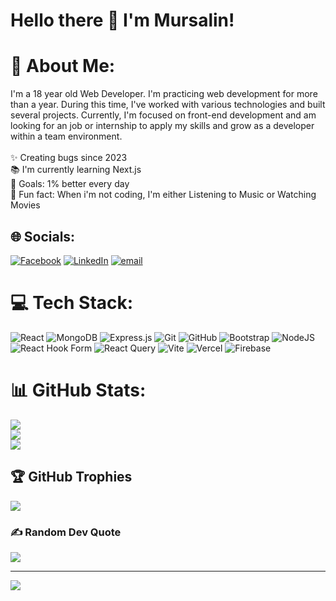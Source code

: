# Hello there 👋 I'm Mursalin!

# 💫 About Me:
 I'm a 18 year old Web Developer. I'm practicing web development for more than a year. During this time, I've worked with various technologies and built several projects. Currently, I'm focused on front-end development and am looking for an job or internship to apply my skills and grow as a developer within a team environment.<br><br>✨ Creating bugs since 2023<br>📚 I'm currently learning Next.js<br>🎯 Goals: 1% better every day<br>🎲 Fun fact: When i'm not coding, I'm either Listening to Music or Watching Movies


## 🌐 Socials:
[![Facebook](https://img.shields.io/badge/Facebook-%231877F2.svg?logo=Facebook&logoColor=white)](https://facebook.com/mn.mursalin.18) [![LinkedIn](https://img.shields.io/badge/LinkedIn-%230077B5.svg?logo=linkedin&logoColor=white)](https://linkedin.com/in/https://www.linkedin.com/in/md-mursalin06/) [![email](https://img.shields.io/badge/Email-D14836?logo=gmail&logoColor=white)](mailto:mursalin.dev@gmail.com) 

# 💻 Tech Stack:
![React](https://img.shields.io/badge/react-%2320232a.svg?style=for-the-badge&logo=react&logoColor=%2361DAFB) ![MongoDB](https://img.shields.io/badge/MongoDB-%234ea94b.svg?style=for-the-badge&logo=mongodb&logoColor=white) ![Express.js](https://img.shields.io/badge/express.js-%23404d59.svg?style=for-the-badge&logo=express&logoColor=%2361DAFB) ![Git](https://img.shields.io/badge/git-%23F05033.svg?style=for-the-badge&logo=git&logoColor=white) ![GitHub](https://img.shields.io/badge/github-%23121011.svg?style=for-the-badge&logo=github&logoColor=white) ![Bootstrap](https://img.shields.io/badge/bootstrap-%238511FA.svg?style=for-the-badge&logo=bootstrap&logoColor=white) ![NodeJS](https://img.shields.io/badge/node.js-6DA55F?style=for-the-badge&logo=node.js&logoColor=white) ![React Hook Form](https://img.shields.io/badge/React%20Hook%20Form-%23EC5990.svg?style=for-the-badge&logo=reacthookform&logoColor=white) ![React Query](https://img.shields.io/badge/-React%20Query-FF4154?style=for-the-badge&logo=react%20query&logoColor=white) ![Vite](https://img.shields.io/badge/vite-%23646CFF.svg?style=for-the-badge&logo=vite&logoColor=white) ![Vercel](https://img.shields.io/badge/vercel-%23000000.svg?style=for-the-badge&logo=vercel&logoColor=white) ![Firebase](https://img.shields.io/badge/firebase-%23039BE5.svg?style=for-the-badge&logo=firebase)
# 📊 GitHub Stats:
![](https://github-readme-stats.vercel.app/api?username=mursalin06&theme=dark&hide_border=false&include_all_commits=false&count_private=true)<br/>
![](https://github-readme-streak-stats.herokuapp.com/?user=mursalin06&theme=dark&hide_border=false)<br/>
![](https://github-readme-stats.vercel.app/api/top-langs/?username=mursalin06&theme=dark&hide_border=false&include_all_commits=false&count_private=true&layout=compact)

## 🏆 GitHub Trophies
![](https://github-profile-trophy.vercel.app/?username=mursalin06&theme=radical&no-frame=false&no-bg=true&margin-w=4)

### ✍️ Random Dev Quote
![](https://quotes-github-readme.vercel.app/api?type=horizontal&theme=radical)

---
[![](https://visitcount.itsvg.in/api?id=mursalin06&icon=0&color=0)](https://visitcount.itsvg.in)

<!-- Proudly created with GPRM ( https://gprm.itsvg.in ) -->
